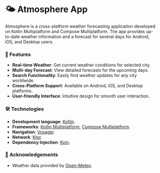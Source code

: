 # 🌤️ Atmosphere App
Atmosphere is a cross-platform weather forecasting application developed on Kotlin Multiplatform and Compose Multiplatform. The app provides up-to-date weather information and a forecast for several days for Android, iOS, and Desktop users.

### 🌟 Features
- **Real-time Weather**: Get current weather conditions for selected city.
- **Multi-day Forecast**: View detailed forecasts for the upcoming days.
- **Search Functionality**: Easily find weather updates for any city worldwide.
- **Cross-Platform Support**: Available on Android, iOS, and Desktop platforms.
- **User-friendly Interface**: Intuitive design for smooth user interaction.

### 🛠️ Technologies
- **Development language**: [Kotlin](https://kotlinlang.org/).
- **Frameworks**: [Kotlin Multiplatform](https://kotlinlang.org/docs/multiplatform.html), [Compose Multiplatform](https://www.jetbrains.com/compose-multiplatform/).
- **Navigation**: [Voyager](https://voyager.adriel.cafe).
- **Network**: [Ktor](https://ktor.io).
- **Dependency Injection**: [Koin](https://insert-koin.io).

### 🙏 Acknowledgements
- Weather data provided by [Open-Meteo](https://open-meteo.com/).
